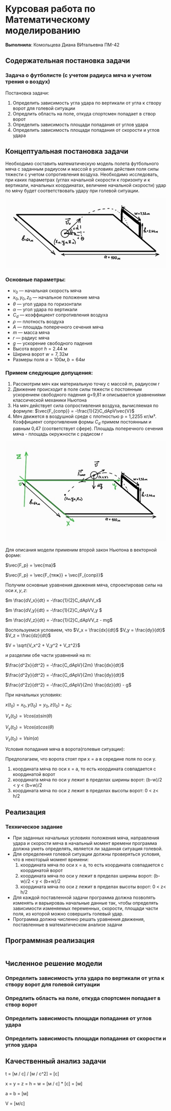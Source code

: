 # Курсовая работа по Математическому моделированию
**Выполнила**: Комольцева Диана ВИтальевна ПМ-42
## Содержательная постановка задачи
### Задача о футболисте (с учетом радиуса мяча и учетом трения о воздух)
Постановка задачи:
1. Определить зависимость угла удара по вертикали от угла к створу ворот для голевой ситуации
2. Опредлить область на поле, откуда спортсмен попадает в створ ворот
3. Определить зависимость площади попадания от углов удара
4. Определить зависимость площади попадания от скорости и углов удара 

## Концептуальная постановка задачи
Необходимо составить математическую модель полета футбольного мяча с заданным радиусом и массой в условиях действия поля силы тяжести с учетом сопротивления воздуха. Необходимо исследовать, при каких параметрах (углах начальной скорости к горизонту и к вертикали, начальных координатах, величине начальной скорости) удар по мячу будет соответствовать удару при голевой ситуации.

![](./mm1.jpg)
### Основные параметры:
- $v_0$ — начальная скорость мяча
- $x_0, y_0, z_0$ — начальное положение мяча
- $\theta$ —  угол удара по горизонтали
- $\alpha$ — угол удара по вертикали
- $C_d$ — коэффициент сопротивления воздуха
- $\rho$ — плотность воздуха
- $A$ — площадь поперечного сечения мяча
- $m$ — масса мяча
- $r$ — радиус мяча
- $g$ — ускорение свободного падения
- Высота ворот $h = 2.44$ м
- Ширина ворот $w = 7,32м$
- Размеры поля $a = 100м, b = 64 м$

### Примем следующие допущения:
1. Рассмотрим мяч как материальную точку с массой m, радиусом r
2. Движение происходит в поле силы тяжести с постоянным ускорением свободного падения g=9,81 и описывается уравнениями классической механики Ньютона
3. На мяч действует сила сопростивления воздуха, вычисляемая по формуле:
$\vec{F_{сопр}} = -\frac{1}{2}C_dApV\vec{V}$
4. Мяч движется в воздушной среде с плотностью p = 1,2255 кг/м³. Коэффициент сопротивления формы $C_d$ примем постоянным и равным 0,47 (соответствует сфере). Площадь поперечного сечения мяча - площадь окружности с радисом r


![](mm2.jpg)

Для описания модели применим второй закон Ньютона в векторной форме:

$\vec{F_p} = \vec{ma}$

$\vec{F_p} = \vec{F_{тяж}} + \vec{F_{сопр}}$

Получим основные уравнения движения мяча, спроектировав силы на оси $x,y,z$:

$m \frac{dV_x}{dt} = -\frac{1}{2}C_dApVV_x$

$m \frac{dV_y}{dt} = -\frac{1}{2}C_dApVV_y $

$m \frac{dV_z}{dt} = -\frac{1}{2}C_dApVV_z - mg$

Воспользуемся условием, что $V_x = \frac{dx}{dt}$
$V_y = \frac{dy}{dt}$
$V_z = \frac{dz}{dt}$

$V = \sqrt{V_x^2 + V_y^2 + V_z^2}$


и разделим обе части уравнений на m:

$\frac{d^2x}{dt^2} = -\frac{C_dApV}{2m} \frac{dx}{dt}$

$\frac{d^2y}{dt^2} = -\frac{C_dApV}{2m}  \frac{dy}{dt}$

$\frac{d^2z}{dt^2} = -\frac{C_dApV}{2m}  \frac{dz}{dt} - g$

При начальных условиях:

$x(t_0) = x_0, y(t_0) = y_0, z(t_0)=z_0;$


$V_x(t_0) = Vcos(\alpha)sin(\theta)$

$V_y(t_0) = Vcos(\alpha)cos(\theta)$

$V_z(t_0) = Vsin(\alpha)$

Условия попадания мяча в ворота(голевые ситуации):

Предполагаем, что ворота стоят при x = a в середине поля по оси у.
1. координата мяча по оси х = a, то есть координата совпадается с координатой ворот
2. координата мяча по оси у лежит в пределах ширины ворот: (b-w)/2 < y < (b+w)/2
3. координата мяча по оси z лежит в пределах высоты ворот: 0 < z< h/2

## Реализация
### Техническое задание
* При заданных начальных условиях положения мяча, направления удара и скорости мяча в начальный момент времени программа должна уметь определять, является ли заданная ситуация голевой.
* Для определения голевой ситуации должны проверяться условия, что в некоторый момент времени:
  1. координата мяча по оси х = a, то есть координата совпадается с координатой ворот
  2. координата мяча по оси у лежит в пределах ширины ворот: (b-w)/2 < y < (b+w)/2
  3. координата мяча по оси z лежит в пределах высоты ворот: 0 < z< h/2
* Для каждой поставленной задачи программа должна позволять изменять и варьироваь начальные данные так, чтобы определять зависимости изменяемых переменных, скорости, площади части поля, из которой можно совершить голевый удар.
* Программа должна численно решать уравнения движения, поставленные в математическом анализе задачи

## Программная реализация
```python 

```
## Численное решение модели
### Определить зависимость угла удара по вертикали от угла к створу ворот для голевой ситуации

###  Опредлить область на поле, откуда спортсмен попадает в створ ворот

###  Определить зависимость площади попадания от углов удара

###  Определить зависимость площади попадания от скорости и углов удара 


## Качественный анализ задачи
t = [м / c] / [м / c^2] = [c]

x = y = z = h = w = [м / c] * [c] = [м]

a = b = [м]

V = [м/с]

